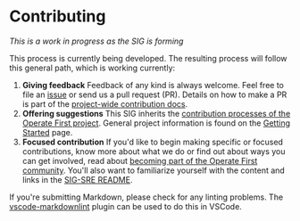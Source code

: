 # Contributing

_This is a work in progress as the SIG is forming_

This process is currently being developed.
The resulting process will follow this general path, which is working currently:

1. __Giving feedback__ Feedback of any kind is always welcome.
Feel free to file an [issue](https://github.com/operate-first/sre/issues/new) or send us a pull request (PR).
Details on how to make a PR is part of the [project-wide contribution docs](https://github.com/operate-first/apps/blob/master/contributing.md).
1. __Offering suggestions__ This SIG inherits the [contribution processes of the Operate First project](https://github.com/operate-first/apps/blob/master/contributing.md).
General project information is found on the [Getting Started](https://www.operate-first.cloud/getting-started) page.
1. __Focused contribution__ If you'd like to begin making specific or focused contributions, know more about what we do or find out about ways you can get involved, read about [becoming part of the Operate First community](https://www.operate-first.cloud/our-community).
You'll also want to familiarize yourself with the content and links in the [SIG-SRE README](https://www.operate-first.cloud/sre/README.html).

If you're submitting Markdown, please check for any linting problems.
The [vscode-markdownlint](https://github.com/DavidAnson/vscode-markdownlint) plugin can be used to do this in VSCode.
